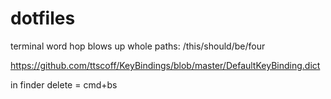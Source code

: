 # dotfiles

terminal word hop blows up whole paths: /this/should/be/four

https://github.com/ttscoff/KeyBindings/blob/master/DefaultKeyBinding.dict

in finder delete = cmd+bs